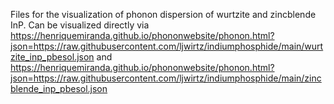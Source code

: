 Files for the visualization of phonon dispersion of wurtzite and zincblende InP. 
Can be visualized directly via
https://henriquemiranda.github.io/phononwebsite/phonon.html?json=https://raw.githubusercontent.com/ljwirtz/indiumphosphide/main/wurtzite_inp_pbesol.json
and
https://henriquemiranda.github.io/phononwebsite/phonon.html?json=https://raw.githubusercontent.com/ljwirtz/indiumphosphide/main/zincblende_inp_pbesol.json

